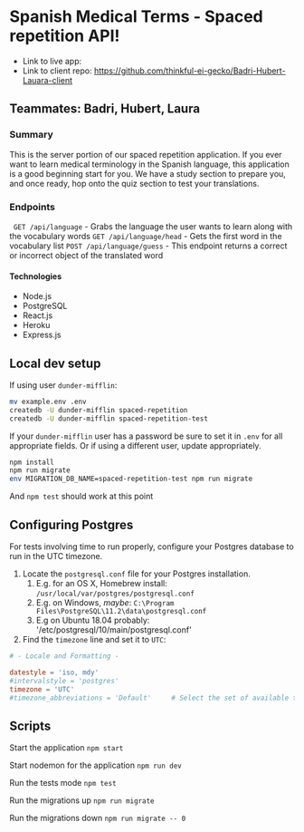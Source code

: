 # Spanish Medical Terms - Spaced repetition API!

* Link to live app:
* Link to client repo: https://github.com/thinkful-ei-gecko/Badri-Hubert-Lauara-client

## Teammates: Badri, Hubert, Laura

### Summary
This is the server portion of our spaced repetition application. If you ever want to learn medical terminology in the Spanish language, this application is a good beginning start for you. We have a study section to prepare you, and once ready, hop onto the quiz section to test your translations.

### Endpoints
` GET /api/language` - Grabs the language the user wants to learn along with the vocabulary words
` GET /api/language/head ` - Gets the first word in the vocabulary list
` POST /api/language/guess ` - This endpoint returns a correct or incorrect object of the translated word

#### Technologies
* Node.js
* PostgreSQL
* React.js
* Heroku
* Express.js

## Local dev setup

If using user `dunder-mifflin`:

```bash
mv example.env .env
createdb -U dunder-mifflin spaced-repetition
createdb -U dunder-mifflin spaced-repetition-test
```

If your `dunder-mifflin` user has a password be sure to set it in `.env` for all appropriate fields. Or if using a different user, update appropriately.

```bash
npm install
npm run migrate
env MIGRATION_DB_NAME=spaced-repetition-test npm run migrate
```

And `npm test` should work at this point

## Configuring Postgres

For tests involving time to run properly, configure your Postgres database to run in the UTC timezone.

1. Locate the `postgresql.conf` file for your Postgres installation.
   1. E.g. for an OS X, Homebrew install: `/usr/local/var/postgres/postgresql.conf`
   2. E.g. on Windows, _maybe_: `C:\Program Files\PostgreSQL\11.2\data\postgresql.conf`
   3. E.g  on Ubuntu 18.04 probably: '/etc/postgresql/10/main/postgresql.conf'
2. Find the `timezone` line and set it to `UTC`:

```conf
# - Locale and Formatting -

datestyle = 'iso, mdy'
#intervalstyle = 'postgres'
timezone = 'UTC'
#timezone_abbreviations = 'Default'     # Select the set of available time zone
```

## Scripts

Start the application `npm start`

Start nodemon for the application `npm run dev`

Run the tests mode `npm test`

Run the migrations up `npm run migrate`

Run the migrations down `npm run migrate -- 0`
